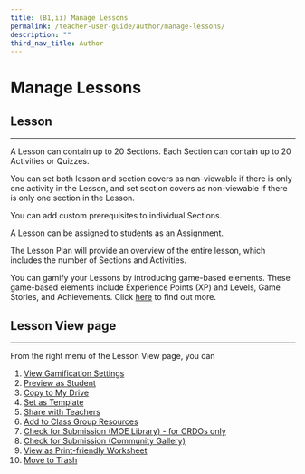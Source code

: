```yaml
---
title: (B1,ii) Manage Lessons
permalink: /teacher-user-guide/author/manage-lessons/
description: ""
third_nav_title: Author
---
```

<h1 id="manage-lessons">Manage Lessons</h1>
<h2 id="-lesson-">Lesson</h2>
<hr>
<p>A Lesson can contain up to 20 Sections. Each Section can contain up to 20 Activities or Quizzes. </p>
<p>You can set both lesson and section covers as non-viewable if there is only one activity in the Lesson, and set section covers as non-viewable if there is only one section in the Lesson. </p>
<p>You can add custom prerequisites to individual Sections.</p>
<p>A Lesson can be assigned to students as an Assignment.</p>
<p>The Lesson Plan will provide an overview of the entire lesson, which includes the number of Sections and Activities.</p>
<p>You can gamify your Lessons by introducing game-based elements. These game-based elements include Experience Points (XP) and Levels, Game Stories, and Achievements. Click <a target="_blank" href="/teacher-user-guide/gamify/about-gamification-and-leaderboard/">here</a> to find out more.</p>
<h2 id="lesson-view-page">Lesson View page</h2>
<hr>
<p>From the right menu of the Lesson View page, you can </p>
<ol>
<li><a target="_blank" href="/teacher-user-guide/gamify/manage-gamification-settings/">View Gamification Settings</a></li>
<li><a target="_blank" href="/teacher-user-guide/author/add-new-activities-and-sections/">Preview as Student</a>
</li>
<li><a target="_blank" href="/teacher-user-guide/author/make-a-copy-of-lessons-or-assignments/">Copy to My Drive</a></li>
	<li><a target="_blank" href="/teacher-user-guide/customise/manage-my-templates/">Set as Template</a></li>
<li><a target="_blank" href="/teacher-user-guide/collaborate/share-a-lesson/">Share with Teachers</a></li>
<li><a target="_blank" href="/teacher-user-guide/organise/manage-class-group-resources/">Add to Class Group Resources</a></li>
<li><a target="_blank" href="/admin-user-guide/publish/create-moe-library-resources/">Check for Submission (MOE Library) - for CRDOs only</a></li>
<li><a target="_blank" href="/teacher-user-guide/publish/submit-lessons/">Check for Submission (Community Gallery)</a></li>
<li><a target="_blank" href="/teacher-user-guide/discover/view-print-friendly-worksheet/">View as Print-friendly Worksheet</a></li>
<li><a target="_blank" href="/teacher-user-guide/author/move-lessons-to-trash/">Move to Trash</a></li>
</ol>